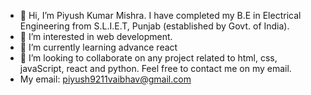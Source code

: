 - 👋 Hi, I’m Piyush Kumar Mishra. I have completed my B.E in Electrical Engineering from S.L.I.E.T, Punjab (established by Govt. of India).
- 👀 I’m interested in web development.
- 🌱 I’m currently learning advance react
- 💞️ I’m looking to collaborate on any project related to html, css, javaScript, react and python. Feel free to contact me on my email.
- My email: piyush9211vaibhav@gmail.com
  

<!---
erpiyushmishra/erpiyushmishra is a ✨ special ✨ repository because its `README.md` (this file) appears on your GitHub profile.
You can click the Preview link to take a look at your changes.
--->
